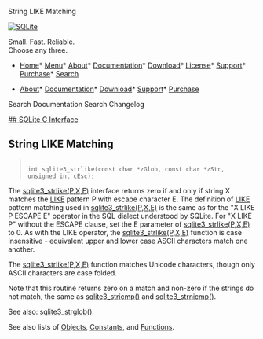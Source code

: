 




String LIKE Matching




[![SQLite](../images/sqlite370_banner.gif)](../index.html)


Small. Fast. Reliable.  
Choose any three.


* [Home](../index.html)* [Menu](javascript:void(0))* [About](../about.html)* [Documentation](../docs.html)* [Download](../download.html)* [License](../copyright.html)* [Support](../support.html)* [Purchase](../prosupport.html)* [Search](javascript:void(0))




* [About](../about.html)* [Documentation](../docs.html)* [Download](../download.html)* [Support](../support.html)* [Purchase](../prosupport.html)






Search Documentation
Search Changelog









[## SQLite C Interface](../c3ref/intro.html)
## String LIKE Matching




> ```
> 
> int sqlite3_strlike(const char *zGlob, const char *zStr, unsigned int cEsc);
> 
> ```


The [sqlite3\_strlike(P,X,E)](../c3ref/strlike.html) interface returns zero if and only if
string X matches the [LIKE](../lang_expr.html#like) pattern P with escape character E.
The definition of [LIKE](../lang_expr.html#like) pattern matching used in
[sqlite3\_strlike(P,X,E)](../c3ref/strlike.html) is the same as for the "X LIKE P ESCAPE E"
operator in the SQL dialect understood by SQLite. For "X LIKE P" without
the ESCAPE clause, set the E parameter of [sqlite3\_strlike(P,X,E)](../c3ref/strlike.html) to 0\.
As with the LIKE operator, the [sqlite3\_strlike(P,X,E)](../c3ref/strlike.html) function is case
insensitive \- equivalent upper and lower case ASCII characters match
one another.


The [sqlite3\_strlike(P,X,E)](../c3ref/strlike.html) function matches Unicode characters, though
only ASCII characters are case folded.


Note that this routine returns zero on a match and non\-zero if the strings
do not match, the same as [sqlite3\_stricmp()](../c3ref/stricmp.html) and [sqlite3\_strnicmp()](../c3ref/stricmp.html).


See also: [sqlite3\_strglob()](../c3ref/strglob.html).


See also lists of
 [Objects](../c3ref/objlist.html),
 [Constants](../c3ref/constlist.html), and
 [Functions](../c3ref/funclist.html).


